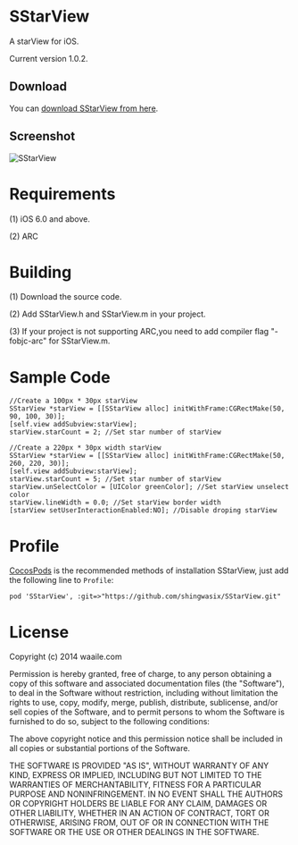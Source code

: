 # SStarView

A starView for iOS.

Current version 1.0.2.

## Download

You can [download SStarView from here](https://github.com/shingwasix/SStarView).

## Screenshot

![SStarView](https://raw.githubusercontent.com/shingwasix/SStarView/master/screenshoot.png)

# Requirements

(1) iOS 6.0 and above.

(2) ARC

# Building

(1) Download the source code.

(2) Add SStarView.h and SStarView.m in your project.

(3) If your project is not supporting ARC,you need to add compiler flag "-fobjc-arc" for SStarView.m.

# Sample Code

```
//Create a 100px * 30px starView
SStarView *starView = [[SStarView alloc] initWithFrame:CGRectMake(50, 90, 100, 30)];
[self.view addSubview:starView];
starView.starCount = 2; //Set star number of starView
```

```
//Create a 220px * 30px width starView
SStarView *starView = [[SStarView alloc] initWithFrame:CGRectMake(50, 260, 220, 30)];
[self.view addSubview:starView];
starView.starCount = 5; //Set star number of starView
starView.unSelectColor = [UIColor greenColor]; //Set starView unselect color
starView.lineWidth = 0.0; //Set starView border width
[starView setUserInteractionEnabled:NO]; //Disable droping starView
```

# Profile

[CocosPods](http://cocosPods.org) is the recommended methods of installation SStarView, just add the following line to `Profile`:

```
pod 'SStarView', :git=>"https://github.com/shingwasix/SStarView.git"
```

# License

Copyright (c) 2014 waaile.com

Permission is hereby granted, free of charge, to any person obtaining a copy
of this software and associated documentation files (the "Software"), to deal
in the Software without restriction, including without limitation the rights
to use, copy, modify, merge, publish, distribute, sublicense, and/or sell
copies of the Software, and to permit persons to whom the Software is
furnished to do so, subject to the following conditions:

The above copyright notice and this permission notice shall be included in
all copies or substantial portions of the Software.

THE SOFTWARE IS PROVIDED "AS IS", WITHOUT WARRANTY OF ANY KIND, EXPRESS OR
IMPLIED, INCLUDING BUT NOT LIMITED TO THE WARRANTIES OF MERCHANTABILITY,
FITNESS FOR A PARTICULAR PURPOSE AND NONINFRINGEMENT. IN NO EVENT SHALL THE
AUTHORS OR COPYRIGHT HOLDERS BE LIABLE FOR ANY CLAIM, DAMAGES OR OTHER
LIABILITY, WHETHER IN AN ACTION OF CONTRACT, TORT OR OTHERWISE, ARISING FROM,
OUT OF OR IN CONNECTION WITH THE SOFTWARE OR THE USE OR OTHER DEALINGS IN
THE SOFTWARE.
